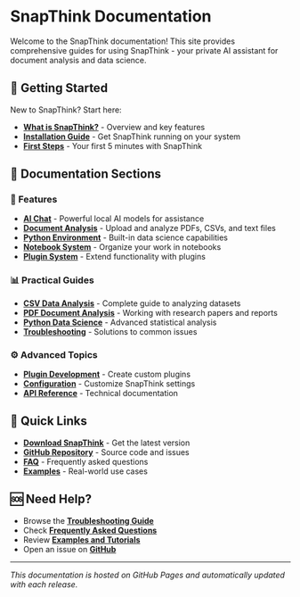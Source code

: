 # SnapThink Documentation

Welcome to the SnapThink documentation! This site provides comprehensive guides for using SnapThink - your private AI assistant for document analysis and data science.

## 🚀 Getting Started

New to SnapThink? Start here:

- **[What is SnapThink?](index.md)** - Overview and key features
- **[Installation Guide](getting-started/installation.md)** - Get SnapThink running on your system
- **[First Steps](getting-started/first-steps.md)** - Your first 5 minutes with SnapThink

## 📖 Documentation Sections

### 🎯 Features
- **[AI Chat](features/ai-chat.md)** - Powerful local AI models for assistance
- **[Document Analysis](features/document-analysis.md)** - Upload and analyze PDFs, CSVs, and text files
- **[Python Environment](features/python-environment.md)** - Built-in data science capabilities
- **[Notebook System](features/notebooks.md)** - Organize your work in notebooks
- **[Plugin System](features/plugins.md)** - Extend functionality with plugins

### 📊 Practical Guides
- **[CSV Data Analysis](guides/csv-analysis.md)** - Complete guide to analyzing datasets
- **[PDF Document Analysis](guides/pdf-analysis.md)** - Working with research papers and reports
- **[Python Data Science](guides/python-datascience.md)** - Advanced statistical analysis
- **[Troubleshooting](guides/troubleshooting.md)** - Solutions to common issues

### ⚙️ Advanced Topics
- **[Plugin Development](advanced/plugin-development.md)** - Create custom plugins
- **[Configuration](advanced/configuration.md)** - Customize SnapThink settings
- **[API Reference](advanced/api-reference.md)** - Technical documentation

## 🔗 Quick Links

- **[Download SnapThink](https://github.com/snapthinkllm/SnapThinkLibrary/releases)** - Get the latest version
- **[GitHub Repository](https://github.com/snapthinkllm/SnapThinkLibrary)** - Source code and issues
- **[FAQ](guides/faq.md)** - Frequently asked questions
- **[Examples](guides/examples.md)** - Real-world use cases

## 🆘 Need Help?

- Browse the **[Troubleshooting Guide](guides/troubleshooting.md)**
- Check **[Frequently Asked Questions](guides/faq.md)**
- Review **[Examples and Tutorials](guides/examples.md)**
- Open an issue on **[GitHub](https://github.com/snapthinkllm/SnapThinkLibrary/issues)**

---

*This documentation is hosted on GitHub Pages and automatically updated with each release.*
